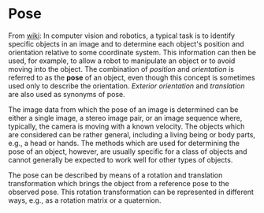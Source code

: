 # Pose

From [wiki](https://en.wikipedia.org/wiki/Pose_(computer_vision)):
In computer vision and robotics, a typical task is to identify specific objects in an image and to
determine each object's position and orientation relative to some coordinate system. This 
information can then be used, for example, to allow a robot to manipulate an object or to avoid
moving into the object. The combination of *position* and *orientation* is referred to as the
**pose** of an object, even though this concept is sometimes used only to describe the orientation.
*Exterior orientation* and *translation* are also used as synonyms of pose.

The image data from which the pose of an image is determined can be either a single image, a stereo
image pair, or an image sequence where, typically, the camera is moving with a known velocity.
The objects which are considered can be rather general, including a living being or body parts, e.g.,
a head or hands. The methods which are used for determining the pose of an object, however, are
usually specific for a class of objects and cannot generally be expected to work well for 
other types of objects.

The pose can be described by means of a rotation and translation transformation which brings
the object from a reference pose to the observed pose. This rotation transformation
can be represented in different ways, e.g., as a rotation matrix or a quaternion.
